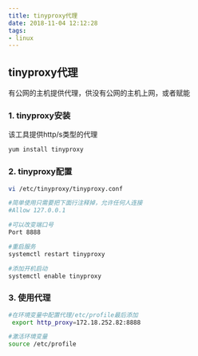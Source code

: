 ```yaml
---
title: tinyproxy代理
date: 2018-11-04 12:12:28
tags:
- linux
---
```

## tinyproxy代理

有公网的主机提供代理，供没有公网的主机上网，或者赋能

### 1. tinyproxy安装

该工具提供http/s类型的代理

```bash
yum install tinyproxy
```
<!--more-->
### 2. tinyproxy配置

```bash
vi /etc/tinyproxy/tinyproxy.conf

#简单使用只需要把下面行注释掉，允许任何人连接
#Allow 127.0.0.1

#可以改变端口号
Port 8888

#重启服务
systemctl restart tinyproxy

#添加开机启动
systemctl enable tinyproxy
```

### 3. 使用代理

```bash
#在环境变量中配置代理/etc/profile最后添加
 export http_proxy=172.18.252.82:8888

#激活环境变量
source /etc/profile
```
